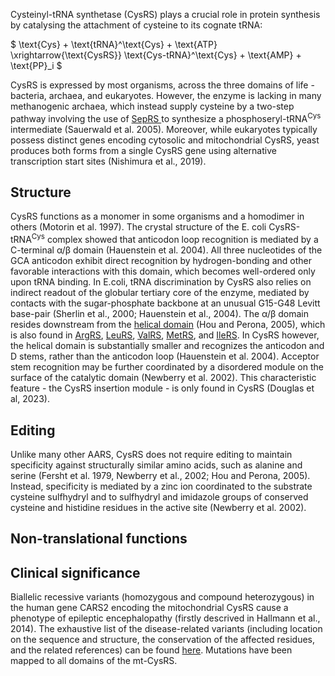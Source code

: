 

Cysteinyl-tRNA synthetase (CysRS) plays a crucial role in protein synthesis by catalysing the attachment of cysteine to its cognate tRNA:



$ \text{Cys} + \text{tRNA}^\text{Cys} + \text{ATP} \xrightarrow{\text{CysRS}} \text{Cys-tRNA}^\text{Cys} + \text{AMP} + \text{PP}_i  $



CysRS is expressed by most organisms, across the three domains of life - bacteria, archaea, and eukaryotes.
However, the enzyme is lacking in many methanogenic archaea, which instead supply cysteine by a two-step pathway involving the use of 
 [SepRS ](/class2/sep) to synthesize a phosphoseryl-tRNA$^\text{Cys}$ intermediate (Sauerwald et al. 2005).
 Moreover, while eukaryotes typically possess distinct genes encoding cytosolic and mitochondrial CysRS, 
yeast produces both forms from a single CysRS gene using alternative transcription start sites (Nishimura et al., 2019). 



## Structure


CysRS functions as a monomer in some organisms and a homodimer in others (Motorin et al. 1997). 
The crystal structure of the E. coli CysRS-tRNA$^\text{Cys}$ complex showed that anticodon loop recognition is mediated by a C-terminal α/β domain (Hauenstein et al. 2004). 
All three nucleotides of the GCA anticodon exhibit direct recognition by hydrogen-bonding and other favorable interactions with this domain, 
which becomes well-ordered only upon tRNA binding.  In E.coli, tRNA discrimination by CysRS also relies on indirect readout of the globular 
tertiary core of the enzyme, mediated by contacts with the sugar-phosphate backbone at an unusual G15-G48 Levitt base-pair (Sherlin et al., 2000; Hauenstein et al., 2004).
The α/β domain resides downstream from the [helical domain](/superfamily/class1/Anticodon_binding_domain_CRIMVL) (Hou and Perona, 2005), 
which is also found in [ArgRS](/class1/arg), [LeuRS](/class1/leu1), [ValRS](/class1/val), [MetRS](/class1/met), and [IleRS](/class1/ile).
In CysRS however, the helical domain is substantially smaller and recognizes the anticodon and D stems, rather than the anticodon loop (Hauenstein et al. 2004).
Acceptor stem recognition may be further coordinated by a disordered module on the surface of the catalytic domain (Newberry et al. 2002).
This characteristic feature - the CysRS insertion module - is only found in CysRS (Douglas et al, 2023).






## Editing

Unlike many other AARS, CysRS does not require editing  to maintain specificity against structurally similar amino acids, such as alanine 
and serine (Fersht et al. 1979, Newberry et al., 2002; Hou and Perona, 2005). Instead, specificity is mediated by  a zinc ion coordinated
 to the substrate cysteine sulfhydryl  and to sulfhydryl and imidazole groups of conserved cysteine and histidine residues in the active site (Newberry et al. 2002). 


## Non-translational functions



## Clinical significance

Biallelic recessive variants (homozygous and compound heterozygous) in the human gene CARS2 encoding the mitochondrial CysRS cause a phenotype of epileptic encephalopathy (firstly descrived in Hallmann et al., 2014). The exhaustive list of the disease-related variants (including location on the sequence and structure, the conservation of the affected residues, and the related references) can be found [here](http://misynpat.org/misynpat/PageMaker.rvt?name=CARS2). Mutations have been mapped to all domains of the mt-CysRS.



